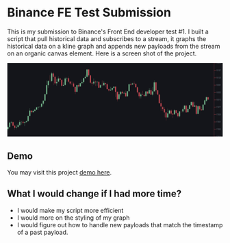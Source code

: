 # Binance FE Test Submission
This is my submission to Binance's Front End developer test #1. I built a script that pull historical data and subscribes to a stream, it graphs the historical data on a kline graph and appends new payloads from the stream on an organic canvas element. Here is a screen shot of the project.

![My Demo](my-kline.png)

## Demo
You may visit this project [demo here](https://abdu997.github.io/binance-fe-test/).

## What I would change if I had more time?
- I would make my script more efficient
- I would more on the styling of my graph
- I would figure out how to handle new payloads that match the timestamp of a past payload.

